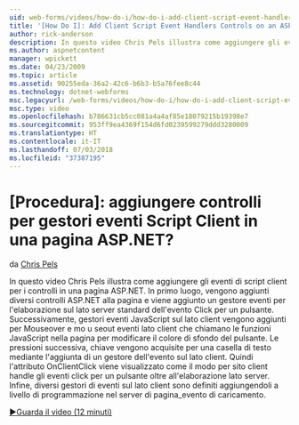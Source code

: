 ```yaml
---
uid: web-forms/videos/how-do-i/how-do-i-add-client-script-event-handlers-controls-on-an-aspnet-page
title: '[How Do I]: Add Client Script Event Handlers Controls on an ASP.NET Page? | Microsoft Docs'
author: rick-anderson
description: In questo video Chris Pels illustra come aggiungere gli eventi di script client per i controlli in una pagina ASP.NET. In primo luogo, vengono aggiunti diversi controlli ASP.NET alla pagina e una e...
ms.author: aspnetcontent
manager: wpickett
ms.date: 04/23/2009
ms.topic: article
ms.assetid: 90255eda-36a2-42c6-b6b3-b5a76fee8c44
ms.technology: dotnet-webforms
msc.legacyurl: /web-forms/videos/how-do-i/how-do-i-add-client-script-event-handlers-controls-on-an-aspnet-page
msc.type: video
ms.openlocfilehash: b786631cb5cc081a4a4af85e18079215b19398e7
ms.sourcegitcommit: 953ff9ea4369f154d6fd0239599279ddd3280009
ms.translationtype: HT
ms.contentlocale: it-IT
ms.lasthandoff: 07/03/2018
ms.locfileid: "37387195"
---
```

<a name="how-do-i-add-client-script-event-handlers-controls-on-an-aspnet-page"></a>[Procedura]: aggiungere controlli per gestori eventi Script Client in una pagina ASP.NET?
====================
da [Chris Pels](https://twitter.com/chrispels)

In questo video Chris Pels illustra come aggiungere gli eventi di script client per i controlli in una pagina ASP.NET. In primo luogo, vengono aggiunti diversi controlli ASP.NET alla pagina e viene aggiunto un gestore eventi per l'elaborazione sul lato server standard dell'evento Click per un pulsante. Successivamente, gestori eventi JavaScript sul lato client vengono aggiunti per Mouseover e mo u seout eventi lato client che chiamano le funzioni JavaScript nella pagina per modificare il colore di sfondo del pulsante. Le pressioni successiva, chiave vengono acquisite per una casella di testo mediante l'aggiunta di un gestore dell'evento sul lato client. Quindi l'attributo OnClientClick viene visualizzato come il modo per sito client handle gli eventi click per un pulsante oltre all'elaborazione lato server. Infine, diversi gestori di eventi sul lato client sono definiti aggiungendoli a livello di programmazione nel server di pagina\_evento di caricamento.

[&#9654;Guarda il video (12 minuti)](https://channel9.msdn.com/Blogs/ASP-NET-Site-Videos/how-do-i-add-client-script-event-handlers-controls-on-an-aspnet-page)
